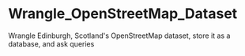 # Wrangle_OpenStreetMap_Dataset
Wrangle Edinburgh, Scotland's OpenStreetMap dataset, store it as a database, and ask queries
